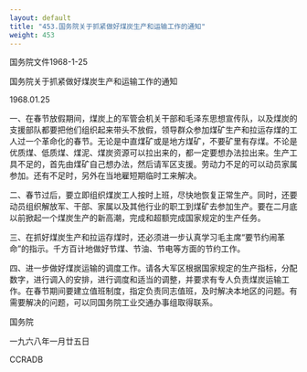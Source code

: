 ```yaml
---
layout: default
title: "453.国务院关于抓紧做好煤炭生产和运输工作的通知"
weight: 453
---
```


国务院文件1968-1-25

国务院关于抓紧做好煤炭生产和运输工作的通知

1968.01.25

一、在春节放假期间，煤炭上的军管会机关干部和毛泽东思想宣传队，以及煤炭的支援部队都要把他们组织起来带头不放假，领导群众参加煤矿生产和拉运存煤的工人过一个革命化的春节。无论是中直煤矿或是地方煤矿，不要矿里有存煤。不论是优质煤、低质煤、煤泥、煤炭资源可以拉出来的，都一定要想办法拉出来。生产工具不足的，首先由煤矿自己想办法，然后请军区支援。劳动力不足的可以动员家属参加。还有不足时，另外在当地雇短期临时工来解决。

二、春节过后，要立即组织煤炭工人按时上班，尽快地恢复正常生产。同时，还要动员组织解放军、干部、家属以及其他行业的职工到煤矿去参加生产。要在二月底以前掀起一个煤炭生产的新高潮，完成和超额完成国家规定的生产任务。

三、在抓好煤炭生产和拉运存煤时，还必须进一步认真学习毛主席“要节约闹革命”的指示。千方百计地做好节煤、节油、节电等方面的节约工作。

四、进一步做好煤炭运输的调度工作。请各大军区根据国家规定的生产指标，分配数字，进行调入的安排，进行调度和适当的调整，并要求有专人负责煤炭运输工作。在春节期间要建立值班制度，指定负责同志值班，及时解决本地区的问题。有需要解决的问题，可以同国务院工业交通办事组取得联系。

国务院

一九六八年一月廿五日

CCRADB

